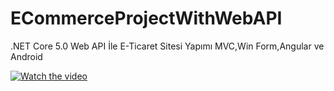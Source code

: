 # ECommerceProjectWithWebAPI
.NET Core 5.0 Web API İle E-Ticaret Sitesi Yapımı MVC,Win Form,Angular ve Android


[![Watch the video](http://aliyasindogan.com/images/youtube.png)](https://www.youtube.com/channel/UCl6M8nH2TXwwl36KO1Aw4gQ)
